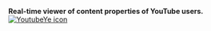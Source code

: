 <b>Real-time viewer of content properties of YouTube users.</b>
[![YoutubeYe icon](https://s27.postimg.org/m61br8tpv/preview.png)](#)<br><br>
